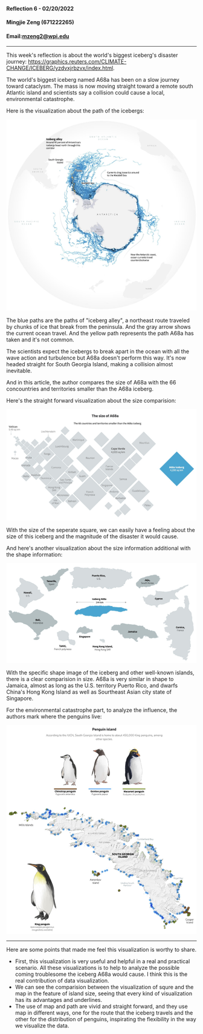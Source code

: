 #### Reflection 6 - 02/20/2022
#### Mingjie Zeng (671222265)
#### Email:mzeng2@wpi.edu
----

This week's reflection is about the world's biggest iceberg's disaster journey: https://graphics.reuters.com/CLIMATE-CHANGE/ICEBERG/yzdvxjrbzvx/index.html. 

The world's biggest iceberg named A68a has been on a slow journey toward cataclysm. The mass is now moving straight toward a remote south Atlantic island and scientists say a collision could cause a local, environmental catastrophe.

Here is the visualization about the path of the icebergs:

![image](https://github.com/JasmineZZZ9/reflections/blob/master/pics/r6-main.jpg)

The blue paths are the paths of "iceberg alley", a northeast route traveled by chunks of ice that break from the peninsula.
And the gray arrow shows the current ocean travel.
And the yellow path represents the path A68a has taken and it's not common.


The scientists expect the icebergs to break apart in the ocean with all the wave action and turbulence but A68a doesn't perform this way.
It's now headed straight for South Georgia Island, making a collision almost inevitable.

And in this article, the author compares the size of A68a with the 66 concountries and territories smaller than the A68a iceberg.

Here's the straight forward visualization about the size comparision:

![image](https://github.com/JasmineZZZ9/reflections/blob/master/pics/r6-comp.jpg)

With the size of the seperate square, we can easily have a feeling about the size of this iceberg and the magnitude of the disaster it would cause.

And here's another visualization about the size information additional with the shape information:

![image](https://github.com/JasmineZZZ9/reflections/blob/master/pics/r6-comp2.jpg)

With the specific shape image of the iceberg and other well-known islands, there is a clear comparision in size.
A68a is very similar in shape to Jamaica, almost as long as the U.S. territory Puerto Rico, and dwarfs China's Hong Kong Island as well as Sourtheast Asian city state of Singapore.

For the environmental catastrophe part, to analyze the influence, the authors mark where the penguins live:

![image](https://github.com/JasmineZZZ9/reflections/blob/master/pics/r6-penguins.jpg)

----

Here are some points that made me feel this visualization is worthy to share.
- First, this visualization is very useful and helpful in a real and practical scenario. All these visualizations is to help to analyze the possible coming troublesome the iceberg A68a would cause. I think this is the real contribution of data visualization.
- We can see the comparision between the visualization of squre and the map in the feature of island size, seeing that every kind of visualization has its advantages and underlines.
- The use of map and path are vivid and straight forward, and they use map in different ways, one for the route that the iceberg travels and the other for the distribution of penguins, inspirating the flexibility in the way we visualize the data.








